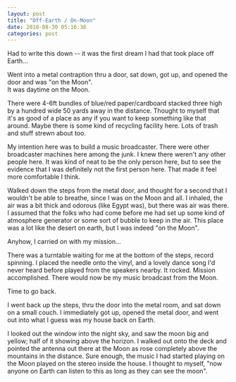 ```yaml
---
layout: post
title: "Off-Earth / On-Moon"
date: 2010-08-30 05:16:38
categories: post
---
```

Had to write this down -- it was the first dream I had
that took place off Earth...

Went into a metal contraption thru a door, sat down,
got up, and opened the door and was "on the Moon".  
It was daytime on the Moon.

There were 4-6ft bundles of blue/red paper/cardboard
stacked three high by a hundred wide 50 yards away in
the distance.  Thought to myself that it's as good of
a place as any if you want to keep something like that
around.  Maybe there is some kind of recycling
facility here.  Lots of trash and stuff strewn about
too.

My intention here was to build a music broadcaster. 
There were other broadcaster machines here among the
junk.  I knew there weren't any other people here.  It
was kind of neat to be the only person here, but to
see the evidence that I was definitely not the first
person here.  That made it feel more comfortable I
think.

Walked down the steps from the metal door, and thought
for a second that I wouldn't be able to breathe, since
I was on the Moon and all.  I inhaled, the air was a
bit thick and odorous (like Egypt was), but there was
air was there.  I assumed that the folks who had come
before me had set up some kind of atmosphere generator
or some sort of bubble to keep in the air.  This place
was a lot like the desert on earth, but I was indeed
"on the Moon".  

Anyhow, I carried on with my mission...

There was a turntable waiting for me at the bottom of
the steps, record spinning.  I placed the needle onto
the vinyl, and a lovely dance song I'd never heard
before played from the speakers nearby.  It rocked. 
Mission accomplished.  There would now be my music
broadcast from the Moon.

Time to go back.

I went back up the steps, thru the door into the metal
room, and sat down on a small couch.  I immediately
got up, opened the metal door, and went out into what
I guess was my house back on Earth.

I looked out the window into the night sky, and saw
the moon big and yellow; half of it showing above the
horizon.  I walked out onto the deck and pointed the
antenna out there at the Moon as rose completely above
the mountains in the distance.  Sure enough, the music
I had started playing on the Moon played on the stereo
inside the house.  I thought to myself, "now anyone on
Earth can listen to this as long as they can see the moon".

